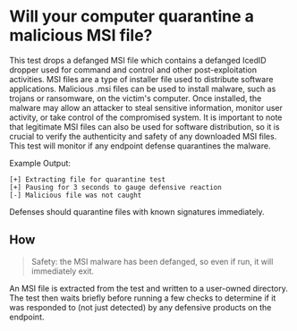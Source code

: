 # Will your computer quarantine a malicious MSI file?

This test drops a defanged MSI file which contains a defanged IcedID dropper used for command and control and other post-exploitation activities. MSI files are a type of installer file used to distribute software applications. Malicious .msi files can be used to install malware, such as trojans or ransomware, on the victim's computer. Once installed, the malware may allow an attacker to steal sensitive information, monitor user activity, or take control of the compromised system. It is important to note that legitimate MSI files can also be used for software distribution, so it is crucial to verify the authenticity and safety of any downloaded MSI files. This test will monitor if any endpoint defense quarantines the malware.

Example Output:
```
[+] Extracting file for quarantine test
[+] Pausing for 3 seconds to gauge defensive reaction
[-] Malicious file was not caught
```

Defenses should quarantine files with known signatures immediately.

## How

> Safety: the MSI malware has been defanged, so even if run, it will immediately exit.

An MSI file is extracted from the test and written to a user-owned directory. The test then waits briefly before running a few checks to determine if it was responded to (not just detected) by any defensive products on the endpoint.
